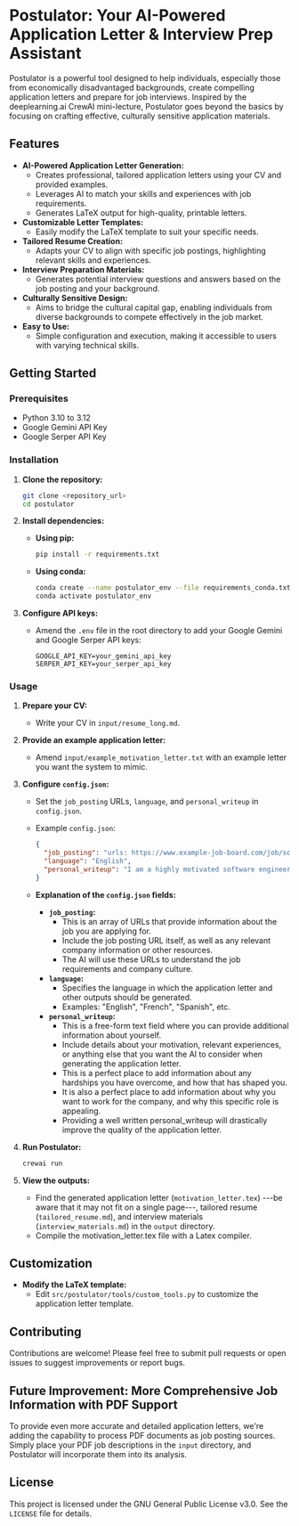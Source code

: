 # Postulator: Your AI-Powered Application Letter & Interview Prep Assistant

Postulator is a powerful tool designed to help individuals, especially those from economically disadvantaged backgrounds, create compelling application letters and prepare for job interviews. Inspired by the deeplearning.ai CrewAI mini-lecture, Postulator goes beyond the basics by focusing on crafting effective, culturally sensitive application materials.

## Features

-   **AI-Powered Application Letter Generation:**
    -   Creates professional, tailored application letters using your CV and provided examples.
    -   Leverages AI to match your skills and experiences with job requirements.
    -   Generates LaTeX output for high-quality, printable letters.
-   **Customizable Letter Templates:**
    -   Easily modify the LaTeX template to suit your specific needs.
-   **Tailored Resume Creation:**
    -   Adapts your CV to align with specific job postings, highlighting relevant skills and experiences.
-   **Interview Preparation Materials:**
    -   Generates potential interview questions and answers based on the job posting and your background.
-   **Culturally Sensitive Design:**
    -   Aims to bridge the cultural capital gap, enabling individuals from diverse backgrounds to compete effectively in the job market.
-   **Easy to Use:**
    -   Simple configuration and execution, making it accessible to users with varying technical skills.

## Getting Started

### Prerequisites

-   Python 3.10 to 3.12
-   Google Gemini API Key
-   Google Serper API Key

### Installation

1.  **Clone the repository:**

    ```bash
    git clone <repository_url>
    cd postulator
    ```

2.  **Install dependencies:**

    -   **Using pip:**

        ```bash
        pip install -r requirements.txt
        ```

    -   **Using conda:**

        ```bash
        conda create --name postulator_env --file requirements_conda.txt
        conda activate postulator_env
        ```

3.  **Configure API keys:**

    -   Amend the `.env` file in the root directory to add your Google Gemini and Google Serper API keys:
        ```
        GOOGLE_API_KEY=your_gemini_api_key
        SERPER_API_KEY=your_serper_api_key
        ```

### Usage

1.  **Prepare your CV:**
    -   Write your CV in `input/resume_long.md`.

2.  **Provide an example application letter:**
    -   Amend `input/example_motivation_letter.txt` with an example letter you want the system to mimic.

3.  **Configure `config.json`:**
    -   Set the `job_posting` URLs, `language`, and `personal_writeup` in `config.json`.
    -   Example `config.json`:

        ```json
        {
          "job_posting": "urls: https://www.example-job-board.com/job/software-engineer ; https://www.example-company.com/about-us",
          "language": "English",
          "personal_writeup": "I am a highly motivated software engineer with a passion for building scalable and efficient systems. I have experience in Python, Java, and cloud technologies. I am particularly interested in this role because it aligns with my career goals and allows me to contribute to innovative projects. I have overcome a difficult economic background through hard work, and I am highly motivated to succeed. I'm also very interested in the company's commitment to social responsibility."
        }
        ```

    -   **Explanation of the `config.json` fields:**

        * **`job_posting`:**
            * This is an array of URLs that provide information about the job you are applying for.
            * Include the job posting URL itself, as well as any relevant company information or other resources.
            * The AI will use these URLs to understand the job requirements and company culture.
        * **`language`:**
            * Specifies the language in which the application letter and other outputs should be generated.
            * Examples: "English", "French", "Spanish", etc.
        * **`personal_writeup`:**
            * This is a free-form text field where you can provide additional information about yourself.
            * Include details about your motivation, relevant experiences, or anything else that you want the AI to consider when generating the application letter.
            * This is a perfect place to add information about any hardships you have overcome, and how that has shaped you.
            * It is also a perfect place to add information about why you want to work for the company, and why this specific role is appealing.
            * Providing a well written personal_writeup will drastically improve the quality of the application letter.

4.  **Run Postulator:**

    ```bash
    crewai run
    ```

5.  **View the outputs:**
    -   Find the generated application letter (`motivation_letter.tex`) ---be aware that it may not fit on a single page---, tailored resume (`tailored_resume.md`), and interview materials (`interview_materials.md`) in the `output` directory.
    -   Compile the motivation_letter.tex file with a Latex compiler.

## Customization

-   **Modify the LaTeX template:**
    -   Edit `src/postulator/tools/custom_tools.py` to customize the application letter template.

## Contributing

Contributions are welcome! Please feel free to submit pull requests or open issues to suggest improvements or report bugs.

## Future Improvement: More Comprehensive Job Information with PDF Support

To provide even more accurate and detailed application letters, we're adding the capability to process PDF documents as job posting sources. Simply place your PDF job descriptions in the `input` directory, and Postulator will incorporate them into its analysis.

## License

This project is licensed under the GNU General Public License v3.0. See the `LICENSE` file for details.
